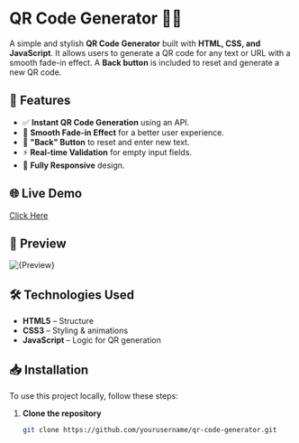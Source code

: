 # QR Code Generator 🔗📱

A simple and stylish **QR Code Generator** built with **HTML, CSS, and JavaScript**. It allows users to generate a QR code for any text or URL with a smooth fade-in effect. A **Back button** is included to reset and generate a new QR code.

## 🚀 Features
- ✅ **Instant QR Code Generation** using an API.
- 🎨 **Smooth Fade-in Effect** for a better user experience.
- 🔄 **"Back" Button** to reset and enter new text.
- ⚡ **Real-time Validation** for empty input fields.
- 📱 **Fully Responsive** design.

## 🌐 Live Demo
[Click Here](https://sumit-qrcodegenerator.netlify.app/)

## 📸 Preview
![{Preview}](https://github.com/user-attachments/assets/82302c8e-afd3-466d-8b46-8544d8832a41)


## 🛠️ Technologies Used
- **HTML5** – Structure  
- **CSS3** – Styling & animations  
- **JavaScript** – Logic for QR generation  

## 📥 Installation
To use this project locally, follow these steps:

1. **Clone the repository**
   ```sh
   git clone https://github.com/yourusername/qr-code-generator.git
